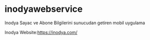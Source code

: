 # inodyawebservice

Inodya Sayac ve Abone Bilgilerini sunucudan getiren mobil uygulama





Inodya Website:https://inodya.com/
